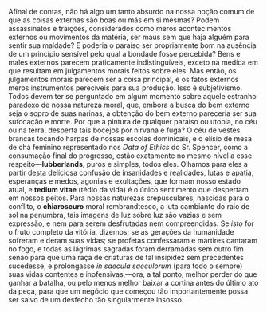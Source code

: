 Afinal de contas, não há algo um tanto absurdo na nossa noção comum de que as coisas externas são boas ou más em si mesmas? Podem assassinatos e traições, considerados como meros acontecimentos externos ou movimentos da matéria, ser maus sem que haja alguém para sentir sua maldade? E poderia o paraíso ser propriamente bom na ausência de um princípio sensível pelo qual a bondade fosse percebida? Bens e males externos parecem praticamente indistinguíveis, exceto na medida em que resultam em julgamentos morais feitos sobre eles. Mas então, os julgamentos morais parecem ser a coisa principal, e os fatos externos meros instrumentos perecíveis para sua produção. Isso é subjetivismo. Todos devem ter se perguntado em algum momento sobre aquele estranho paradoxo de nossa natureza moral, que, embora a busca do bem externo seja o sopro de suas narinas, a obtenção do bem externo pareceria ser sua sufocação e morte. Por que a pintura de qualquer paraíso ou utopia, no céu ou na terra, desperta tais bocejos por nirvana e fuga? O céu de vestes brancas tocando harpas de nossas escolas dominicais, e o elísio de mesa de chá feminino representado nos _Data of Ethics_ do Sr. Spencer, como a consumação final do progresso, estão exatamente no mesmo nível a esse respeito—**lubberlands**, puros e simples, todos eles. Olhamos para eles a partir desta deliciosa confusão de insanidades e realidades, lutas e apatia, esperanças e medos, agonias e exultações, que formam nosso estado atual, e **tedium vitae** (tédio da vida) é o único sentimento que despertam em nossos peitos. Para nossas naturezas crepusculares, nascidas para o conflito, o **chiaroscuro** moral rembrandtesco, a luta cambiante do raio de sol na penumbra, tais imagens de luz sobre luz são vazias e sem expressão, e nem para serem desfrutadas nem compreendidas. Se _isto_ for o fruto completo da vitória, dizemos; se as gerações da humanidade sofreram e deram suas vidas; se profetas confessaram e mártires cantaram no fogo, e todas as lágrimas sagradas foram derramadas sem outro fim senão para que uma raça de criaturas de tal insipidez sem precedentes sucedesse, e prolongasse _in saecula saeculorum_ (para todo o sempre) suas vidas contentes e inofensivas,—ora, a tal ponto, melhor perder do que ganhar a batalha, ou pelo menos melhor baixar a cortina antes do último ato da peça, para que um negócio que começou tão importantemente possa ser salvo de um desfecho tão singularmente insosso.